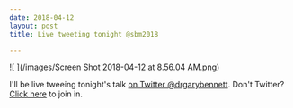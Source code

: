 ```yaml
---
date: 2018-04-12
layout: post
title: Live tweeting tonight @sbm2018

---
```

![ ](/images/Screen Shot 2018-04-12 at 8.56.04 AM.png)

I'll be live tweeing tonight's talk [on Twitter @drgarybennett](https://twitter.com/drgarybennett). Don't Twitter? [Click here](https://twitter.com/drgarybennett) to join in. 
